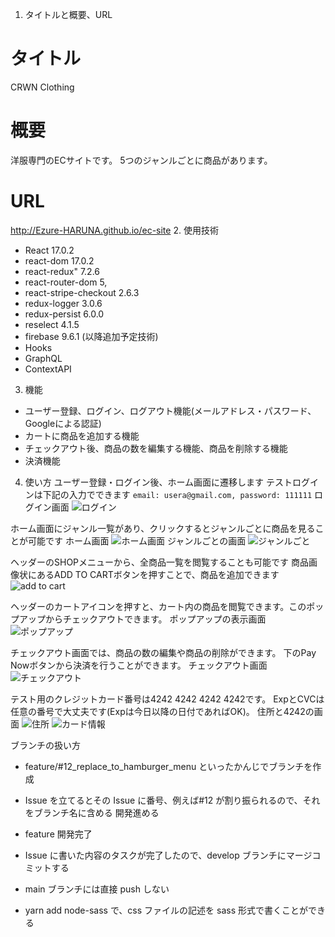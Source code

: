 1. タイトルと概要、URL
# タイトル
CRWN Clothing
# 概要
洋服専門のECサイトです。
5つのジャンルごとに商品があります。
# URL
http://Ezure-HARUNA.github.io/ec-site
2. 使用技術
- React 17.0.2
- react-dom 17.0.2
- react-redux" 7.2.6 
- react-router-dom  5,
- react-stripe-checkout 2.6.3
- redux-logger 3.0.6
- redux-persist 6.0.0
- reselect 4.1.5
- firebase 9.6.1
(以降追加予定技術)
- Hooks
- GraphQL
- ContextAPI

3. 機能
- ユーザー登録、ログイン、ログアウト機能(メールアドレス・パスワード、Googleによる認証)
- カートに商品を追加する機能
- チェックアウト後、商品の数を編集する機能、商品を削除する機能
- 決済機能

4. 使い方
ユーザー登録・ログイン後、ホーム画面に遷移します
テストログインは下記の入力でできます
`email: usera@gmail.com, password: 111111`
ログイン画面
![ログイン](https://user-images.githubusercontent.com/60723063/147054908-6adf6912-046e-4f1a-ba7f-fe16b0b98975.png)


ホーム画面にジャンル一覧があり、クリックするとジャンルごとに商品を見ることが可能です
ホーム画面
![ホーム画面](https://user-images.githubusercontent.com/60723063/147055087-4ab82faa-87e3-49ab-a915-6e26c6cc5702.png)
ジャンルごとの画面
![ジャンルごと](https://user-images.githubusercontent.com/60723063/147055130-c203cb92-7600-459f-9de5-19a1768d30c1.png)

ヘッダーのSHOPメニューから、全商品一覧を閲覧することも可能です
商品画像状にあるADD TO CARTボタンを押すことで、商品を追加できます
![add to cart](https://user-images.githubusercontent.com/60723063/147055242-143368d0-349a-4cc7-b000-8757c088a8e5.png)

ヘッダーのカートアイコンを押すと、カート内の商品を閲覧できます。このポップアップからチェックアウトできます。
ポップアップの表示画面
![ポップアップ](https://user-images.githubusercontent.com/60723063/147055295-bf4939bf-d491-4cb6-aa21-d4778a38be68.png)

チェックアウト画面では、商品の数の編集や商品の削除ができます。
下のPay Nowボタンから決済を行うことができます。
チェックアウト画面
![チェックアウト](https://user-images.githubusercontent.com/60723063/147055332-748df7e2-31b0-45af-af4c-ff1d90b17ef8.png)

テスト用のクレジットカード番号は4242 4242 4242 4242です。
ExpとCVCは任意の番号で大丈夫です(Expは今日以降の日付であればOK)。
住所と4242の画面
![住所](https://user-images.githubusercontent.com/60723063/147055375-47ae6cbc-1b82-425a-93b5-b1e199f8a787.png)
![カード情報](https://user-images.githubusercontent.com/60723063/147055418-f2db7d7a-00ea-4f92-8da7-1af45d90f54c.png)


ブランチの扱い方

- feature/#12_replace_to_hamburger_menu といったかんじでブランチを作成
- Issue を立てるとその Issue に番号、例えば#12 が割り振られるので、それをブランチ名に含める
  開発進める
- feature 開発完了
- Issue に書いた内容のタスクが完了したので、develop ブランチにマージコミットする
- main ブランチには直接 push しない

- yarn add node-sass で、css ファイルの記述を sass 形式で書くことができる
